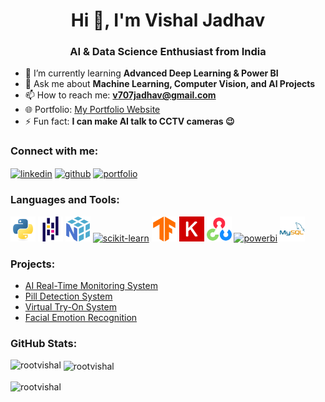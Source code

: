 <h1 align="center">Hi 👋, I'm Vishal Jadhav</h1>
<h3 align="center">AI & Data Science Enthusiast from India</h3>

- 🌱 I’m currently learning **Advanced Deep Learning & Power BI**  
- 💬 Ask me about **Machine Learning, Computer Vision, and AI Projects**  
- 📫 How to reach me: **v707jadhav@gmail.com**  
- 🌐 Portfolio: [My Portfolio Website](https://rootvishal.github.io/Portfolio-website/)  
- ⚡ Fun fact: **I can make AI talk to CCTV cameras 😉**  

<h3 align="left">Connect with me:</h3>
<p align="left">
<a href="https://linkedin.com/in/vishal-jadhav-a68649257" target="blank"><img align="center" src="https://raw.githubusercontent.com/rahuldkjain/github-profile-readme-generator/master/src/images/icons/Social/linked-in-alt.svg" alt="linkedin" height="30" width="40" /></a>
<a href="https://github.com/rootvishal" target="blank"><img align="center" src="https://raw.githubusercontent.com/rahuldkjain/github-profile-readme-generator/master/src/images/icons/Social/github.svg" alt="github" height="30" width="40" /></a>
<a href="https://rootvishal.github.io/Portfolio-website/" target="blank"><img align="center" src="https://img.icons8.com/external-flat-juicy-fish/60/external-portfolio-social-media-flat-flat-juicy-fish.png" alt="portfolio" height="40" width="40" /></a>
</p>

<h3 align="left">Languages and Tools:</h3>
<p align="left"> 
<a href="https://www.python.org" target="_blank" rel="noreferrer"><img src="https://raw.githubusercontent.com/devicons/devicon/master/icons/python/python-original.svg" alt="python" width="40" height="40"/></a>
<a href="https://pandas.pydata.org/" target="_blank" rel="noreferrer"><img src="https://raw.githubusercontent.com/devicons/devicon/master/icons/pandas/pandas-original.svg" alt="pandas" width="40" height="40"/></a>
<a href="https://numpy.org/" target="_blank" rel="noreferrer"><img src="https://raw.githubusercontent.com/devicons/devicon/master/icons/numpy/numpy-original.svg" alt="numpy" width="40" height="40"/></a>
<a href="https://scikit-learn.org/" target="_blank" rel="noreferrer"><img src="https://raw.githubusercontent.com/devicons/devicon/master/icons/scikit-learn/scikit-learn-original.svg" alt="scikit-learn" width="40" height="40"/></a>
<a href="https://www.tensorflow.org/" target="_blank" rel="noreferrer"><img src="https://raw.githubusercontent.com/devicons/devicon/master/icons/tensorflow/tensorflow-original.svg" alt="tensorflow" width="40" height="40"/></a>
<a href="https://keras.io/" target="_blank" rel="noreferrer"><img src="https://raw.githubusercontent.com/devicons/devicon/master/icons/keras/keras-original.svg" alt="keras" width="40" height="40"/></a>
<a href="https://opencv.org/" target="_blank" rel="noreferrer"><img src="https://raw.githubusercontent.com/devicons/devicon/master/icons/opencv/opencv-original.svg" alt="opencv" width="40" height="40"/></a>
<a href="https://powerbi.microsoft.com/" target="_blank" rel="noreferrer"><img src="https://raw.githubusercontent.com/devicons/devicon/master/icons/powerbi/powerbi-original.svg" alt="powerbi" width="40" height="40"/></a>
<a href="https://www.mysql.com/" target="_blank" rel="noreferrer"><img src="https://raw.githubusercontent.com/devicons/devicon/master/icons/mysql/mysql-original-wordmark.svg" alt="mysql" width="40" height="40"/></a>
</p>

<h3 align="left">Projects:</h3>
<ul>
<li><a href="https://github.com/rootvishal/AI-Realtime-Monitoring-System">AI Real-Time Monitoring System</a></li>
<li><a href="https://github.com/rootvishal/Pill-Detection-System-">Pill Detection System</a></li>
<li><a href="#">Virtual Try-On System</a></li>
<li><a href="#">Facial Emotion Recognition</a></li>
</ul>

<h3 align="left">GitHub Stats:</h3>
<p><img align="left" src="https://github-readme-stats.vercel.app/api/top-langs?username=rootvishal&show_icons=true&locale=en&layout=compact&theme=dark" alt="rootvishal" /></p>
<p>&nbsp;<img align="center" src="https://github-readme-stats.vercel.app/api?username=rootvishal&show_icons=true&locale=en&theme=dark" alt="rootvishal" /></p>
<p><img align="center" src="https://streak-stats.demolab.com?user=rootvishal&theme=dark&hide_border=true" alt="rootvishal" /></p>
